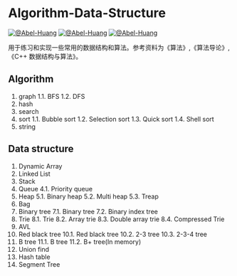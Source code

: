 # Algorithm-Data-Structure
[![@Abel-Huang](https://img.shields.io/sonar/http/sonar.petalslink.com/org.ow2.petals%3Apetals-se-ase/coverage.svg)](https://github.com/Abel-Huang/common-collection)
[![@Abel-Huang](https://img.shields.io/packagist/l/doctrine/orm.svg)](https://github.com/Abel-Huang/common-collection)
[![@Abel-Huang](https://img.shields.io/uptimerobot/status/m778918918-3e92c097147760ee39d02d36.svg)](https://github.com/Abel-Huang/common-collection)


用于练习和实现一些常用的数据结构和算法。参考资料为《算法》,《算法导论》,《C++ 数据结构与算法》。
## Algorithm
1. graph 
    1.1. BFS 
    1.2. DFS 
2. hash 
3. search 
4. sort 
    1.1. Bubble sort 
    1.2. Selection sort 
    1.3. Quick sort 
    1.4. Shell sort 
5. string 

## Data structure
1. Dynamic Array 
2. Linked List 
3. Stack 
4. Queue 
    4.1. Priority queue 
5. Heap 
    5.1. Binary heap 
    5.2. Multi heap 
    5.3. Treap 
6. Bag 
7. Binary tree 
    7.1. Binary tree 
    7.2. Binary index tree 
8. Trie 
    8.1. Trie 
    8.2. Array trie 
    8.3. Double array trie 
    8.4. Compressed Trie 
9. AVL 
10. Red black tree 
    10.1. Red black tree 
    10.2. 2-3 tree 
    10.3. 2-3-4 tree 
11. B tree 
    11.1. B tree 
    11.2. B+ tree(In memory)
12. Union find 
13. Hash table 
14. Segment Tree 
